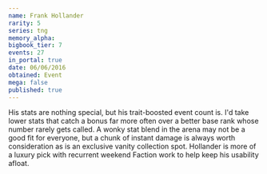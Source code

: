 ```yaml
---
name: Frank Hollander
rarity: 5
series: tng
memory_alpha:
bigbook_tier: 7
events: 27
in_portal: true
date: 06/06/2016
obtained: Event
mega: false
published: true
---
```


His stats are nothing special, but his trait-boosted event count is. I'd take lower stats that catch a bonus far more often over a better base rank whose number rarely gets called. A wonky stat blend in the arena may not be a good fit for everyone, but a chunk of instant damage is always worth consideration as is an exclusive vanity collection spot. Hollander is more of a luxury pick with recurrent weekend Faction work to help keep his usability afloat.
